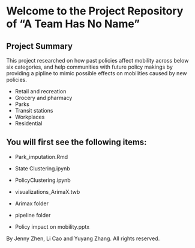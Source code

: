 # Welcome to the Project Repository of “A Team Has No Name”

## Project Summary
This project researched on how past policies affect mobility across below six categories, and help communities with future policy makings by providing a pipline to mimic possible effects on mobilities caused by new policies. 
* Retail and recreation
* Grocery and pharmacy
* Parks
* Transit stations
* Workplaces
* Residential

## You will first see the following items:

* Park_imputation.Rmd 
* State Clustering.ipynb
* PolicyClustering.ipynb

* visualizations_ArimaX.twb
* Arimax folder
* pipeline folder


* Policy impact on mobility.pptx











By Jenny Zhen, Li Cao and Yuyang Zhang. All rights reserved.
